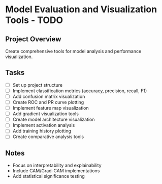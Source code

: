 # Model Evaluation and Visualization Tools - TODO

## Project Overview
Create comprehensive tools for model analysis and performance visualization.

## Tasks
- [ ] Set up project structure
- [ ] Implement classification metrics (accuracy, precision, recall, F1)
- [ ] Add confusion matrix visualization
- [ ] Create ROC and PR curve plotting
- [ ] Implement feature map visualization
- [ ] Add gradient visualization tools
- [ ] Create model architecture visualization
- [ ] Implement activation analysis
- [ ] Add training history plotting
- [ ] Create comparative analysis tools

## Notes
- Focus on interpretability and explainability
- Include CAM/Grad-CAM implementations
- Add statistical significance testing
